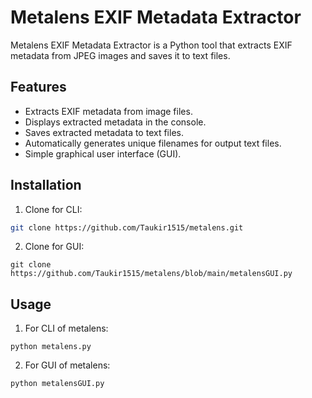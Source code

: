 # Metalens EXIF Metadata Extractor

Metalens EXIF Metadata Extractor is a Python tool that extracts EXIF metadata from JPEG images and saves it to text files.

## Features

- Extracts EXIF metadata from image files.
- Displays extracted metadata in the console.
- Saves extracted metadata to text files.
- Automatically generates unique filenames for output text files.
- Simple graphical user interface (GUI).

## Installation

1. Clone for CLI:

```bash
git clone https://github.com/Taukir1515/metalens.git
```

2. Clone for GUI:
```
git clone https://github.com/Taukir1515/metalens/blob/main/metalensGUI.py
```

## Usage
1. For CLI of metalens:
```
python metalens.py
```

2. For GUI of metalens:
```
python metalensGUI.py
```

